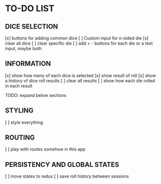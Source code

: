 # TO-DO LIST
## DICE SELECTION
[x] buttons for adding common dice 
[ ] Custom input for n-sided die
[x] clear all dice
[ ] clear specific die
[ ] add + - buttons for each die or a text input, maybe both

## INFORMATION
[x] show how many of each dice is selected
[x] show result of roll
[x] show a history of dice roll results
[ ] clear all results
[ ] show how each die rolled in each result

TODO: expand below sections
## STYLING
[ ] style everything

## ROUTING
[ ] play with routes somehow in this app

## PERSISTENCY AND GLOBAL STATES
[ ] move states to redux
[ ] save roll history between sessions
